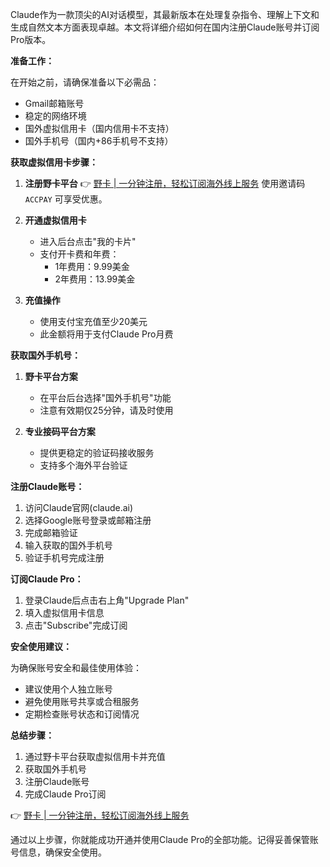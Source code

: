 Claude作为一款顶尖的AI对话模型，其最新版本在处理复杂指令、理解上下文和生成自然文本方面表现卓越。本文将详细介绍如何在国内注册Claude账号并订阅Pro版本。

**准备工作：**

在开始之前，请确保准备以下必需品：
- Gmail邮箱账号
- 稳定的网络环境
- 国外虚拟信用卡（国内信用卡不支持）
- 国外手机号（国内+86手机号不支持）

**获取虚拟信用卡步骤：**

1. **注册野卡平台**
   👉 [野卡 | 一分钟注册，轻松订阅海外线上服务](https://bit.ly/bewildcard)
   使用邀请码 `ACCPAY` 可享受优惠。

2. **开通虚拟信用卡**
   - 进入后台点击"我的卡片"
   - 支付开卡费和年费：
     - 1年费用：9.99美金
     - 2年费用：13.99美金

3. **充值操作**
   - 使用支付宝充值至少20美元
   - 此金额将用于支付Claude Pro月费

**获取国外手机号：**

1. **野卡平台方案**
   - 在平台后台选择"国外手机号"功能
   - 注意有效期仅25分钟，请及时使用

2. **专业接码平台方案**
   - 提供更稳定的验证码接收服务
   - 支持多个海外平台验证

**注册Claude账号：**

1. 访问Claude官网(claude.ai)
2. 选择Google账号登录或邮箱注册
3. 完成邮箱验证
4. 输入获取的国外手机号
5. 验证手机号完成注册

**订阅Claude Pro：**

1. 登录Claude后点击右上角"Upgrade Plan"
2. 填入虚拟信用卡信息
3. 点击"Subscribe"完成订阅

**安全使用建议：**

为确保账号安全和最佳使用体验：
- 建议使用个人独立账号
- 避免使用账号共享或合租服务
- 定期检查账号状态和订阅情况

**总结步骤：**

1. 通过野卡平台获取虚拟信用卡并充值
2. 获取国外手机号
3. 注册Claude账号
4. 完成Claude Pro订阅

👉 [野卡 | 一分钟注册，轻松订阅海外线上服务](https://bit.ly/bewildcard)

通过以上步骤，你就能成功开通并使用Claude Pro的全部功能。记得妥善保管账号信息，确保安全使用。